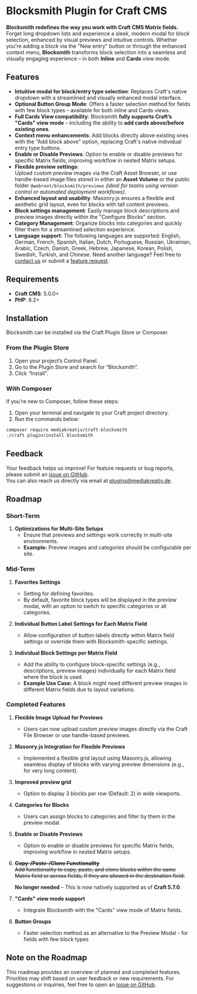 # Blocksmith Plugin for Craft CMS

**Blocksmith redefines the way you work with Craft CMS Matrix fields.** Forget long dropdown lists and experience a sleek, modern modal for block selection, enhanced by visual previews and intuitive controls. Whether you're adding a block via the "New entry" button or through the enhanced context menu, **Blocksmith** transforms block selection into a seamless and visually engaging experience – in both **Inline** and **Cards** view mode.

## Features

- **Intuitive modal for block/entry type selection**: Replaces Craft's native dropdown with a streamlined and visually enhanced modal interface.
- **Optional Button Group Mode**: Offers a faster selection method for fields with few block types – available for both inline and Cards views.
- **Full Cards View compatibility**: Blocksmith **fully supports Craft’s "Cards" view mode** – including the ability to **add cards above/before existing ones**.
- **Context menu enhancements**: Add blocks directly above existing ones with the "Add block above" option, replacing Craft's native individual entry type buttons.
- **Enable or Disable Previews**: Option to enable or disable previews for specific Matrix fields, improving workflow in nested Matrix setups.
- **Flexible preview settings**:  
  Upload custom preview images via the Craft Asset Browser, or use handle-based image files stored in either an **Asset Volume** or the public folder `@webroot/blocksmith/previews` *(ideal for teams using version control or automated deployment workflows)*.
- **Enhanced layout and usability**: Masonry.js ensures a flexible and aesthetic grid layout, even for blocks with tall content previews.
- **Block settings management**: Easily manage block descriptions and preview images directly within the "Configure Blocks" section.
- **Category Management**: Organize blocks into categories and quickly filter them for a streamlined selection experience.
- **Language support**: The following languages are supported: English, German, French, Spanish, Italian, Dutch, Portuguese, Russian, Ukrainian, Arabic, Czech, Danish, Greek, Hebrew, Japanese, Korean, Polish, Swedish, Turkish, and Chinese. Need another language? Feel free to [contact us](mailto:plugins@mediakreativ.de) or submit a [feature request](https://github.com/mediakreativ/craft-blocksmith/issues).

## Requirements

- **Craft CMS**: 5.0.0+
- **PHP**: 8.2+

## Installation

Blocksmith can be installed via the Craft Plugin Store or Composer.

### From the Plugin Store

1. Open your project’s Control Panel.
2. Go to the Plugin Store and search for “Blocksmith”.
3. Click “Install”.

### With Composer

If you're new to Composer, follow these steps:

1. Open your terminal and navigate to your Craft project directory.
2. Run the commands below:

```bash
composer require mediakreativ/craft-blocksmith
./craft plugin/install blocksmith
```

## Feedback

Your feedback helps us improve! For feature requests or bug reports, please submit an [issue on GitHub](https://github.com/mediakreativ/craft-blocksmith/issues).  
You can also reach us directly via email at [plugins@mediakreativ.de](mailto:plugins@mediakreativ.de).

## Roadmap

### Short-Term

1. **Optimizations for Multi-Site Setups**
   - Ensure that previews and settings work correctly in multi-site environments.
   - **Example:** Preview images and categories should be configurable per site.

### Mid-Term

1. **Favorites Settings**
   - Setting for defining favorites.
   - By default, favorite block types will be displayed in the preview modal, with an option to switch to specific categories or all categories.

2. **Individual Button Label Settings for Each Matrix Field**
   - Allow configuration of button labels directly within Matrix field settings or override them with Blocksmith-specific settings.

3. **Individual Block Settings per Matrix Field**
   - Add the ability to configure block-specific settings (e.g., descriptions, preview images) individually for each Matrix field where the block is used.
   - **Example Use Case:** A block might need different preview images in different Matrix fields due to layout variations.

### Completed Features

1. **Flexible Image Upload for Previews**

   - Users can now upload custom preview images directly via the Craft File Browser or use handle-based previews.

2. **Masonry.js Integration for Flexible Previews**

   - Implemented a flexible grid layout using Masonry.js, allowing seamless display of blocks with varying preview dimensions (e.g., for very long content).

3. **Improved preview grid**

   - Option to display 3 blocks per row (Default: 2) in wide viewports.

4. **Categories for Blocks**

   - Users can assign blocks to categories and filter by them in the preview modal.

5. **Enable or Disable Previews**

   - Option to enable or disable previews for specific Matrix fields, improving workflow in nested Matrix setups.

6. ~~**Copy-/Paste-/Clone Functionality**~~  
   ~~Add functionality to copy, paste, and clone blocks within the same Matrix field or across fields, if they are allowed in the destination field.~~

   **No longer needed** – This is now natively supported as of **Craft 5.7.0**.

7. **"Cards" view mode support**
   - Integrate Blocksmith with the "Cards" view mode of Matrix fields.
  
8. **Button Groups**
   - Faster selection method as an alternative to the Preview Modal - for fields with few block types

## Note on the Roadmap

This roadmap provides an overview of planned and completed features. Priorities may shift based on user feedback or new requirements. For suggestions or inquiries, feel free to open an [issue on GitHub](https://github.com/mediakreativ/craft-blocksmith/issues).
